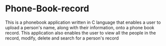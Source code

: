 # Phone-Book-record
This is a phonebook application written in C language that enables a user to upload a person's name, along with their information, onto a phone book record. This application also enables the user to view all the people in the record, modify, delete and search for a person's record
